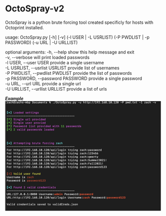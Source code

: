 # OctoSpray-v2
OctoSpray is a python brute forcing tool created specificly for hosts with Octoprint installed.


usage: OctoSpray.py [-h] [-v] (-l USER | -L USRLIST) (-P PWDLIST | -p PASSWORD) (-u URL | -U URLLIST)

optional arguments: 
    -h, --help            show this help message and exit  
    -v, --verbose         will print loaded passwords  
    -l USER, --user USER  provide a single username  
    -L USRLIST, --usrlist USRLIST  provide list of usernames  
    -P PWDLIST, --pwdlist PWDLIST  provide the list of passwords  
    -p PASSWORD, --password PASSWORD  provide a single password  
    -u URL, --url URL     provide a single url  
    -U URLLIST, --urllist URLLIST  provide a list of urls  
  
***Example***
![alt text](https://github.com/zcrosman/OctoSpray-v2/blob/7b9ece5f86f436cd28d4998c0dfebf041ba6a4fc/Example%20usage.png)

